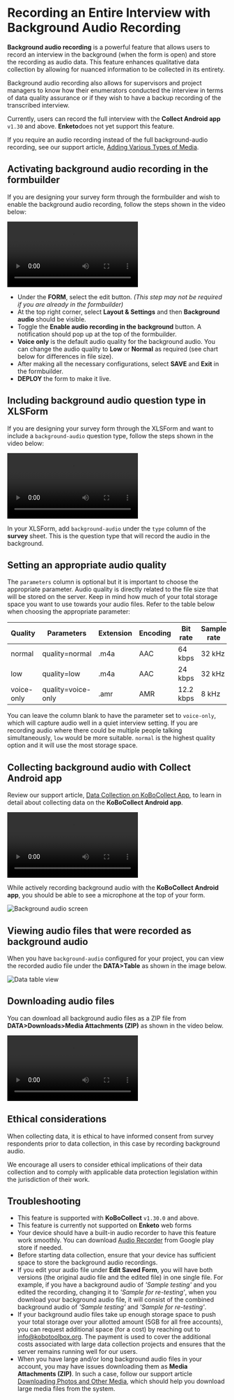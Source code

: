 ﻿# Recording an Entire Interview with Background Audio Recording

**Background audio recording** is a powerful feature that allows users to record
an interview in the background (when the form is open) and store the recording
as audio data. This feature enhances qualitative data collection by allowing for
nuanced information to be collected in its entirety.

Background audio recording also allows for supervisors and project managers to
know how their enumerators conducted the interview in terms of data quality
assurance or if they wish to have a backup recording of the transcribed
interview.

Currently, users can record the full interview with the **Collect Android app**
`v1.30` and above. **Enketo**does not yet support this feature.

<p class="note">
  If you require an audio recording instead of the full background-audio
  recording, see our support article,
  <a class="reference" href="media.html">Adding Various Types of Media</a>.
</p>

## Activating background audio recording in the formbuilder

If you are designing your survey form through the formbuilder and wish to enable
the background audio recording, follow the steps shown in the video below:

<video controls>
  <source
    src="./_static/files/recording_interviews/activating_background_audio_recording_UI.mp4"
    type="video/mp4"
  />
</video>

-   Under the **FORM**, select the edit button. _(This step may not be required
    if you are already in the formbuilder)_
-   At the top right corner, select **Layout & Settings** and then **Background
    audio** should be visible.
-   Toggle the **Enable audio recording in the background** button. A
    notification should pop up at the top of the formbuilder.
-   **Voice only** is the default audio quality for the background audio. You
    can change the audio quality to **Low** or **Normal** as required (see chart
    below for differences in file size).
-   After making all the necessary configurations, select **SAVE** and **Exit**
    in the formbuilder.
-   **DEPLOY** the form to make it live.

## Including background audio question type in XLSForm

If you are designing your survey form through the XLSForm and want to include a
`background-audio` question type, follow the steps shown in the video below:

<video controls>
  <source
    src="./_static/files/recording_interviews/including_background_audio_question_type_xlsform.mp4"
    type="video/mp4"
  />
</video>

In your XLSForm, add `background-audio` under the `type` column of the
**survey** sheet. This is the question type that will record the audio in the
background.

## Setting an appropriate audio quality

The `parameters` column is optional but it is important to choose the
appropriate parameter. Audio quality is directly related to the file size that
will be stored on the server. Keep in mind how much of your total storage space
you want to use towards your audio files. Refer to the table below when choosing
the appropriate parameter:

| Quality    | Parameters         | Extension | Encoding | Bit rate  | Sample rate | File size    |
| ---------- | ------------------ | --------- | -------- | --------- | ----------- | ------------ |
| normal     | quality=normal     | .m4a      | AAC      | 64 kbps   | 32 kHz      | ~ 30 MB/hour |
| low        | quality=low        | .m4a      | AAC      | 24 kbps   | 32 kHz      | ~ 11 MB/hour |
| voice-only | quality=voice-only | .amr      | AMR      | 12.2 kbps | 8 kHz       | ~ 5 MB/hour  |

You can leave the column blank to have the parameter set to `voice-only`, which
will capture audio well in a quiet interview setting. If you are recording audio
where there could be multiple people talking simultaneously, `low` would be more
suitable. `normal` is the highest quality option and it will use the most
storage space.

## Collecting background audio with Collect Android app

Review our support article,
[Data Collection on KoBoCollect App](kobocollect_on_android_latest.md), to learn
in detail about collecting data on the **KoBoCollect Android app**.

<video controls>
  <source
    src="./_static/files/recording_interviews/collecting_data_with_background_audio_in_collect_app.mp4"
    type="video/mp4"
  />
</video>

While actively recording background audio with the **KoBoCollect Android app**,
you should be able to see a microphone at the top of your form.

![Background audio screen](/images/recording_interviews/background_audio_screen.jpg)

## Viewing audio files that were recorded as background audio

When you have `background-audio` configured for your project, you can view the
recorded audio file under the **DATA>Table** as shown in the image below.

![Data table view](/images/recording_interviews/data_table_view.png)

## Downloading audio files

You can download all background audio files as a ZIP file from
**DATA>Downloads>Media Attachments (ZIP)** as shown in the video below.

<video controls>
  <source
    src="./_static/files/recording_interviews/downloading_audio_files_that_were_recorded_as_background_audio.mp4"
    type="video/mp4"
  />
</video>

## Ethical considerations

When collecting data, it is ethical to have informed consent from survey
respondents prior to data collection, in this case by recording background
audio.

<p class="note">
  We encourage all users to consider ethical implications of their data
  collection and to comply with applicable data protection legislation within
  the jurisdiction of their work.
</p>

## Troubleshooting

-   This feature is supported with **KoBoCollect** `v1.30.0` and above.
-   This feature is currently not supported on **Enketo** web forms
-   Your device should have a built-in audio recorder to have this feature work
    smoothly. You can download
    [Audio Recorder](https://play.google.com/store/apps/details?id=com.github.axet.audiorecorder)
    from Google play store if needed.
-   Before starting data collection, ensure that your device has sufficient
    space to store the background audio recordings.
-   If you edit your audio file under **Edit Saved Form**, you will have both
    versions (the original audio file and the edited file) in one single file.
    For example, if you have a background audio of _'Sample testing'_ and you
    edited the recording, changing it to _'Sample for re-testing'_, when you
    download your background audio file, it will consist of the combined
    background audio of _'Sample testing'_ and _'Sample for re-testing'_.
-   If your background audio files take up enough storage space to push your
    total storage over your allotted amount (5GB for all free accounts), you can
    request additional space (for a cost) by reaching out to
    [info@kobotoolbox.org](mailto:info@kobotoolbox.org). The payment is used to
    cover the additional costs associated with large data collection projects
    and ensures that the server remains running well for our users.
-   When you have large and/or long background audio files in your account, you
    may have issues downloading them as **Media Attachments (ZIP)**. In such a
    case, follow our support article
    [Downloading Photos and Other Media](photo_download.md), which should help
    you download large media files from the system.
